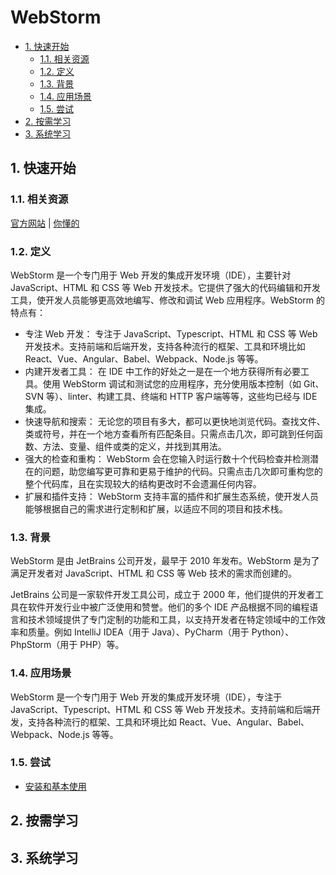 # WebStorm<!-- omit in toc -->

- [1. 快速开始](#1-快速开始)
  - [1.1. 相关资源](#11-相关资源)
  - [1.2. 定义](#12-定义)
  - [1.3. 背景](#13-背景)
  - [1.4. 应用场景](#14-应用场景)
  - [1.5. 尝试](#15-尝试)
- [2. 按需学习](#2-按需学习)
- [3. 系统学习](#3-系统学习)

## 1. 快速开始

### 1.1. 相关资源

[官方网站](https://www.jetbrains.com/zh-cn/webstorm) | [你懂的](https://3.jetbra.in)

### 1.2. 定义

WebStorm 是一个专门用于 Web 开发的集成开发环境（IDE），主要针对 JavaScript、HTML 和 CSS 等 Web 开发技术。它提供了强大的代码编辑和开发工具，使开发人员能够更高效地编写、修改和调试 Web 应用程序。WebStorm 的特点有：

- 专注 Web 开发： 专注于 JavaScript、Typescript、HTML 和 CSS 等 Web 开发技术。支持前端和后端开发，支持各种流行的框架、工具和环境比如 React、Vue、Angular、Babel、Webpack、Node.js 等等。
- 内建开发者工具： 在 IDE 中工作的好处之一是在一个地方获得所有必要工具。使用 WebStorm 调试和测试您的应用程序，充分使用版本控制（如 Git、SVN 等）、linter、构建工具、终端和 HTTP 客户端等等，这些均已经与 IDE 集成。
- 快速导航和搜索： 无论您的项目有多大，都可以更快地浏览代码。查找文件、类或符号，并在一个地方查看所有匹配条目。只需点击几次，即可跳到任何函数、方法、变量、组件或类的定义，并找到其用法。
- 强大的检查和重构： WebStorm 会在您输入时运行数十个代码检查并检测潜在的问题，助您编写更可靠和更易于维护的代码。只需点击几次即可重构您的整个代码库，且在实现较大的结构更改时不会遗漏任何内容。
- 扩展和插件支持： WebStorm 支持丰富的插件和扩展生态系统，使开发人员能够根据自己的需求进行定制和扩展，以适应不同的项目和技术栈。

### 1.3. 背景

WebStorm 是由 JetBrains 公司开发，最早于 2010 年发布。WebStorm 是为了满足开发者对 JavaScript、HTML 和 CSS 等 Web 技术的需求而创建的。

JetBrains 公司是一家软件开发工具公司，成立于 2000 年，他们提供的开发者工具在软件开发行业中被广泛使用和赞誉。他们的多个 IDE 产品根据不同的编程语言和技术领域提供了专门定制的功能和工具，以支持开发者在特定领域中的工作效率和质量。例如 IntelliJ IDEA（用于 Java）、PyCharm（用于 Python）、PhpStorm（用于 PHP）等。

### 1.4. 应用场景

WebStorm 是一个专门用于 Web 开发的集成开发环境（IDE），专注于 JavaScript、Typescript、HTML 和 CSS 等 Web 开发技术。支持前端和后端开发，支持各种流行的框架、工具和环境比如 React、Vue、Angular、Babel、Webpack、Node.js 等等。

### 1.5. 尝试

- [安装和基本使用](installation-and-basic-use.md)

## 2. 按需学习

## 3. 系统学习
